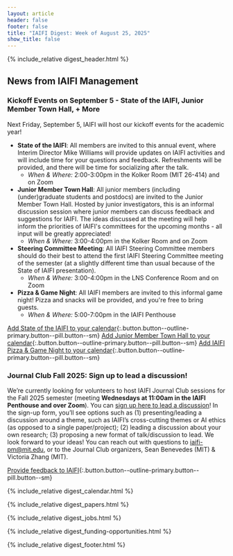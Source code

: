 ```yaml
---
layout: article
header: false
footer: false
title: "IAIFI Digest: Week of August 25, 2025"
show_title: false
--- 
```


{% include_relative digest_header.html %}

## News from IAIFI Management

### Kickoff Events on September 5 - State of the IAIFI, Junior Member Town Hall, + More

Next Friday, September 5, IAIFI will host our kickoff events for the academic year! 
- **State of the IAIFI**: All members are invited to this annual event, where Interim Director Mike Williams will provide updates on IAIFI activities and will include time for your questions and feedback. Refreshments will be provided, and there will be time for socializing after the talk.
    - *When & Where:* 2:00-3:00pm in the Kolker Room (MIT 26-414) and on Zoom
- **Junior Member Town Hall**: All junior members (including (under)graduate students and postdocs) are invited to the Junior Member Town Hall. Hosted by junior investigators, this is an informal discussion session where junior members can discuss feedback and suggestions for IAIFI. The ideas discussed at the meeting will help inform the priorities of IAIFI's committees for the upcoming months - all input will be greatly appreciated!
    - *When & Where:* 3:00-4:00pm in the Kolker Room and on Zoom
- **Steering Committee Meeting**: All IAIFI Steering Committee members should do their best to attend the first IAIFI Steering Committee meeting of the semester (at a slightly different time than usual because of the State of IAIFI presentation).
    - *When & Where:* 3:00-4:00pm in the LNS Conference Room and on Zoom
- **Pizza & Game Night**: All IAIFI members are invited to this informal game night! Pizza and snacks will be provided, and you're free to bring guests. 
    - *When & Where:* 5:00-7:00pm in the IAIFI Penthouse

[Add State of the IAIFI to your calendar](https://calendar.google.com/calendar/event?action=TEMPLATE&tmeid=MGY2bTBwYnV0Z3A1cGRkamVsbTU3M2RrMTAgcDcxb2tybHAxZWJvazFpMjdtc2gzZm9kdThAZw&tmsrc=p71okrlp1ebok1i27msh3fodu8%40group.calendar.google.com){:.button.button--outline-primary.button--pill.button--sm}
[Add Junior Member Town Hall to your calendar](https://calendar.google.com/calendar/event?action=TEMPLATE&tmeid=NzEyN3Uwc3AxMzk3dGJ1MWE0ZWN0OTh1a2kgcDcxb2tybHAxZWJvazFpMjdtc2gzZm9kdThAZw&tmsrc=p71okrlp1ebok1i27msh3fodu8%40group.calendar.google.com){:.button.button--outline-primary.button--pill.button--sm}
[Add IAIFI Pizza & Game Night to your calendar](https://calendar.google.com/calendar/event?action=TEMPLATE&tmeid=Mm51cjYxNjRnZGVzcWttdjhrODZxaWUxajcgcDcxb2tybHAxZWJvazFpMjdtc2gzZm9kdThAZw&tmsrc=p71okrlp1ebok1i27msh3fodu8%40group.calendar.google.com){:.button.button--outline-primary.button--pill.button--sm}

### Journal Club Fall 2025: Sign up to lead a discussion!
We’re currently looking for volunteers to host IAIFI Journal Club sessions for the Fall 2025 semester (meeting **Wednesdays at 11:00am in the IAIFI Penthouse and over Zoom**). You can [sign up here to lead a discussion](https://docs.google.com/forms/d/e/1FAIpQLSf6_sXJqBoVirNvf_H7lo6OkyxEHNwjBBuOc-XBkWWJcXN36g/viewform)! In the sign-up form, you’ll see options such as (1) presenting/leading a discussion around a theme, such as IAIFI’s cross-cutting themes or AI ethics (as opposed to a single paper/project); (2) leading a discussion about your own research; (3) proposing a new format of talk/discussion to lead. We look forward to your ideas! You can reach out with questions to [iaifi-pm@mit.edu](mailto:iaifi-pm@mit.edu), or to the Journal Club organizers, Sean Benevedes (MIT) & Victoria Zhang (MIT).  

[Provide feedback to IAIFI](https://forms.gle/hk2mrqjaLY8nCZrE6){:.button.button--outline-primary.button--pill.button--sm}

{% include_relative digest_calendar.html %}

{% include_relative digest_papers.html %}
 
{% include_relative digest_jobs.html %}

{% include_relative digest_funding-opportunities.html %}

{% include_relative digest_footer.html %}
